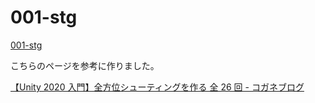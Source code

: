 # 001-stg

[001-stg](https://noname774300.github.io/001-stg/)

こちらのページを参考に作りました。

[【Unity 2020 入門】全方位シューティングを作る 全 26 回 - コガネブログ](https://baba-s.hatenablog.com/entry/2018/04/01/190000)
